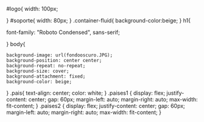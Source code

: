 #logo{
    width: 100px;

}
#soporte{
    width: 80px;
}
.container-fluid{
    background-color:beige;
}
h1{
    
  font-family: "Roboto Condensed", sans-serif;
  


}
body{
    
    background-image: url(fondooscuro.JPG);
    background-position: center center;
    background-repeat: no-repeat;
    background-size: cover;
    background-attachment: fixed;
    background-color: beige;
  

}
.pais{
    text-align: center;
    color: white;
}
.paises1 { 
    display: flex; 
    justify-content: center; 
    gap: 60px; 
    margin-left: auto; 
    margin-right: auto;
    max-width: fit-content; 
}
.paises2 {
     display: flex; 
    justify-content: center; 
    gap: 60px; 
    margin-left: auto; 
    margin-right: auto;
    max-width: fit-content; 
}
